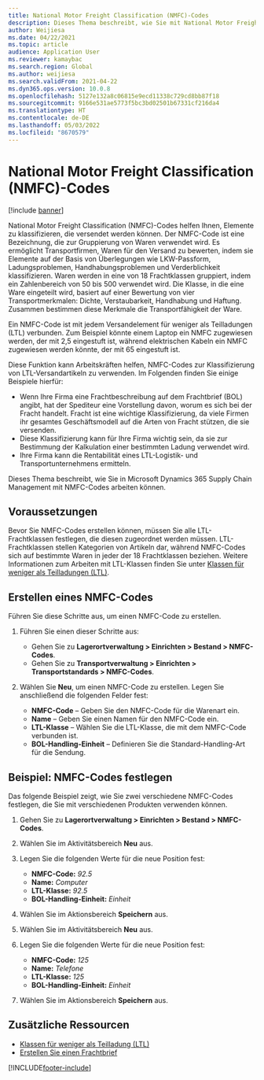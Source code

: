 ```yaml
---
title: National Motor Freight Classification (NMFC)-Codes
description: Dieses Thema beschreibt, wie Sie mit National Motor Freight Classification (NMFC)-Codes in Microsoft Dynamics 365 Supply Chain Management arbeiten.
author: Weijiesa
ms.date: 04/22/2021
ms.topic: article
audience: Application User
ms.reviewer: kamaybac
ms.search.region: Global
ms.author: weijiesa
ms.search.validFrom: 2021-04-22
ms.dyn365.ops.version: 10.0.8
ms.openlocfilehash: 5127e132a8c06815e9ecd11338c729cd8bb87f18
ms.sourcegitcommit: 9166e531ae5773f5bc3bd02501b67331cf216da4
ms.translationtype: HT
ms.contentlocale: de-DE
ms.lasthandoff: 05/03/2022
ms.locfileid: "8670579"
---
```

# <a name="national-motor-freight-classification-nmfc-codes"></a>National Motor Freight Classification (NMFC)-Codes

[!include [banner](../includes/banner.md)]

National Motor Freight Classification (NMFC)-Codes helfen Ihnen, Elemente zu klassifizieren, die versendet werden können. Der NMFC-Code ist eine Bezeichnung, die zur Gruppierung von Waren verwendet wird. Es ermöglicht Transportfirmen, Waren für den Versand zu bewerten, indem sie Elemente auf der Basis von Überlegungen wie LKW-Passform, Ladungsproblemen, Handhabungsproblemen und Verderblichkeit klassifizieren. Waren werden in eine von 18 Frachtklassen gruppiert, indem ein Zahlenbereich von 50 bis 500 verwendet wird. Die Klasse, in die eine Ware eingeteilt wird, basiert auf einer Bewertung von vier Transportmerkmalen: Dichte, Verstaubarkeit, Handhabung und Haftung. Zusammen bestimmen diese Merkmale die Transportfähigkeit der Ware.

Ein NMFC-Code ist mit jedem Versandelement für weniger als Teilladungen (LTL) verbunden. Zum Beispiel könnte einem Laptop ein NMFC zugewiesen werden, der mit 2,5 eingestuft ist, während elektrischen Kabeln ein NMFC zugewiesen werden könnte, der mit 65 eingestuft ist.

Diese Funktion kann Arbeitskräften helfen, NMFC-Codes zur Klassifizierung von LTL-Versandartikeln zu verwenden. Im Folgenden finden Sie einige Beispiele hierfür:

- Wenn Ihre Firma eine Frachtbeschreibung auf dem Frachtbrief (BOL) angibt, hat der Spediteur eine Vorstellung davon, worum es sich bei der Fracht handelt. Fracht ist eine wichtige Klassifizierung, da viele Firmen ihr gesamtes Geschäftsmodell auf die Arten von Fracht stützen, die sie versenden.
- Diese Klassifizierung kann für Ihre Firma wichtig sein, da sie zur Bestimmung der Kalkulation einer bestimmten Ladung verwendet wird.
- Ihre Firma kann die Rentabilität eines LTL-Logistik- und Transportunternehmens ermitteln.

Dieses Thema beschreibt, wie Sie in Microsoft Dynamics 365 Supply Chain Management mit NMFC-Codes arbeiten können.

## <a name="prerequisites"></a>Voraussetzungen

Bevor Sie NMFC-Codes erstellen können, müssen Sie alle LTL-Frachtklassen festlegen, die diesen zugeordnet werden müssen. LTL-Frachtklassen stellen Kategorien von Artikeln dar, während NMFC-Codes sich auf bestimmte Waren in jeder der 18 Frachtklassen beziehen. Weitere Informationen zum Arbeiten mit LTL-Klassen finden Sie unter [Klassen für weniger als Teilladungen (LTL)](ltl-class.md).

## <a name="create-an-nmfc-code"></a>Erstellen eines NMFC-Codes

Führen Sie diese Schritte aus, um einen NMFC-Code zu erstellen.

1. Führen Sie einen dieser Schritte aus:

    - Gehen Sie zu **Lagerortverwaltung \> Einrichten \> Bestand \> NMFC-Codes**.
    - Gehen Sie zu **Transportverwaltung \> Einrichten \> Transportstandards \> NMFC-Codes**.

1. Wählen Sie **Neu**, um einen NMFC-Code zu erstellen. Legen Sie anschließend die folgenden Felder fest:

    - **NMFC-Code** – Geben Sie den NMFC-Code für die Warenart ein.
    - **Name** – Geben Sie einen Namen für den NMFC-Code ein.
    - **LTL-Klasse** – Wählen Sie die LTL-Klasse, die mit dem NMFC-Code verbunden ist.
    - **BOL-Handling-Einheit** – Definieren Sie die Standard-Handling-Art für die Sendung.

## <a name="example-set-up-nmfc-codes"></a>Beispiel: NMFC-Codes festlegen

Das folgende Beispiel zeigt, wie Sie zwei verschiedene NMFC-Codes festlegen, die Sie mit verschiedenen Produkten verwenden können.

1. Gehen Sie zu **Lagerortverwaltung \> Einrichten \> Bestand \> NMFC-Codes**.
1. Wählen Sie im Aktivitätsbereich **Neu** aus.
1. Legen Sie die folgenden Werte für die neue Position fest:

    - **NMFC-Code:** *92.5*
    - **Name:** *Computer*
    - **LTL-Klasse:** *92.5*
    - **BOL-Handling-Einheit:** *Einheit*

1. Wählen Sie im Aktionsbereich **Speichern** aus.
1. Wählen Sie im Aktivitätsbereich **Neu** aus.
1. Legen Sie die folgenden Werte für die neue Position fest:

    - **NMFC-Code:** *125*
    - **Name:** *Telefone*
    - **LTL-Klasse:** *125*
    - **BOL-Handling-Einheit:** *Einheit*

1. Wählen Sie im Aktionsbereich **Speichern** aus.

## <a name="additional-resources"></a>Zusätzliche Ressourcen

- [Klassen für weniger als Teilladung (LTL)](ltl-class.md)
- [Erstellen Sie einen Frachtbrief](create-bill-of-lading.md)

[!INCLUDE[footer-include](../../includes/footer-banner.md)]
